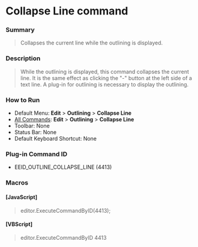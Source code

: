 # Collapse Line command

### Summary

> Collapses the current line while the outlining is displayed.

### Description

> While the outlining is displayed, this command collapses the current line. It is the same effect as clicking the "-" button at the
> left side of a text line. A plug-in for outlining is necessary to display the outlining.

### How to Run

- Default Menu: **Edit** \> **Outlining** \> **Collapse Line**
- [All Commands](../tools/all_commands): **Edit** \> **Outlining** \> **Collapse Line**
- Toolbar: None
- Status Bar: None
- Default Keyboard Shortcut: None

### Plug-in Command ID

- EEID\_OUTLINE\_COLLAPSE\_LINE (4413)

### Macros

#### \[JavaScript\]

> editor.ExecuteCommandByID(4413);

#### \[VBScript\]

> editor.ExecuteCommandByID 4413